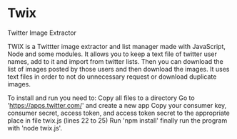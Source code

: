 # Twix
Twitter Image Extractor

TWIX is a Twittter image extractor and list manager made with JavaScript, Node and some modules. It allows you to keep a text file of twitter user names, add to it and import from twitter lists. Then you can download the list of images posted by those users and then download the images. It uses text files in order to not do unnecessary request or download duplicate images.

To install and run you need to:
Copy all files to a directory
Go to 'https://apps.twitter.com/' and create a new app
Copy your consumer key, consumer secret, access token, and access token secret to the appropriate place in file twix.js (lines 22 to 25)
Run 'npm install'
finally run the program with 'node twix.js'.